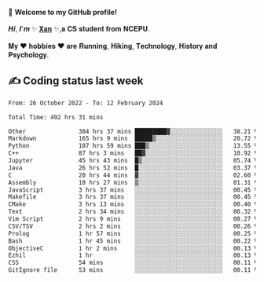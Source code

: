 🎉 **Welcome to my GitHub profile!**</br></br>
𝑯𝒊, 𝑰'𝒎 ✨ [𝐗𝐚𝐧](https://xancoding.cn/) ✨,𝐚 𝐂𝐒 𝐬𝐭𝐮𝐝𝐞𝐧𝐭 𝐟𝐫𝐨𝐦 𝐍𝐂𝐄𝐏𝐔.</br></br>
𝐌𝐲 ❤ 𝐡𝐨𝐛𝐛𝐢𝐞𝐬 ❤ 𝐚𝐫𝐞 𝐑𝐮𝐧𝐧𝐢𝐧𝐠, 𝐇𝐢𝐤𝐢𝐧𝐠, 𝐓𝐞𝐜𝐡𝐧𝐨𝐥𝐨𝐠𝐲, 𝐇𝐢𝐬𝐭𝐨𝐫𝐲 𝐚𝐧𝐝 𝐏𝐬𝐲𝐜𝐡𝐨𝐥𝐨𝐠𝐲.

## ✍️ Coding status last week
<!--START_SECTION:waka-->

```txt
From: 26 October 2022 - To: 12 February 2024

Total Time: 492 hrs 31 mins

Other               304 hrs 37 mins █████████▓░░░░░░░░░░░░░░░   38.21 %
Markdown            165 hrs 9 mins  █████▒░░░░░░░░░░░░░░░░░░░   20.72 %
Python              107 hrs 59 mins ███▒░░░░░░░░░░░░░░░░░░░░░   13.55 %
C++                 87 hrs 3 mins   ██▓░░░░░░░░░░░░░░░░░░░░░░   10.92 %
Jupyter             45 hrs 43 mins  █▒░░░░░░░░░░░░░░░░░░░░░░░   05.74 %
Java                26 hrs 52 mins  █░░░░░░░░░░░░░░░░░░░░░░░░   03.37 %
C                   20 hrs 44 mins  ▓░░░░░░░░░░░░░░░░░░░░░░░░   02.60 %
Assembly            10 hrs 27 mins  ▒░░░░░░░░░░░░░░░░░░░░░░░░   01.31 %
JavaScript          3 hrs 37 mins   ░░░░░░░░░░░░░░░░░░░░░░░░░   00.45 %
Makefile            3 hrs 37 mins   ░░░░░░░░░░░░░░░░░░░░░░░░░   00.45 %
CMake               3 hrs 13 mins   ░░░░░░░░░░░░░░░░░░░░░░░░░   00.40 %
Text                2 hrs 34 mins   ░░░░░░░░░░░░░░░░░░░░░░░░░   00.32 %
Vim Script          2 hrs 9 mins    ░░░░░░░░░░░░░░░░░░░░░░░░░   00.27 %
CSV/TSV             2 hrs 2 mins    ░░░░░░░░░░░░░░░░░░░░░░░░░   00.26 %
Prolog              1 hr 57 mins    ░░░░░░░░░░░░░░░░░░░░░░░░░   00.25 %
Bash                1 hr 45 mins    ░░░░░░░░░░░░░░░░░░░░░░░░░   00.22 %
ObjectiveC          1 hr 2 mins     ░░░░░░░░░░░░░░░░░░░░░░░░░   00.13 %
Ezhil               1 hr            ░░░░░░░░░░░░░░░░░░░░░░░░░   00.13 %
CSS                 54 mins         ░░░░░░░░░░░░░░░░░░░░░░░░░   00.11 %
GitIgnore file      53 mins         ░░░░░░░░░░░░░░░░░░░░░░░░░   00.11 %
```

<!--END_SECTION:waka-->


<!-- ## 📈 My GitHub Stats
<p align="center">
    <img height="137px" src="https://github-readme-stats.vercel.app/api?username=Xancoding&hide_title=true&hide_border=true&show_icons=trueline_height=21&text_color=000&icon_color=000&bg_color=0,ea6161,ffc64d,fffc4d,52fa5a&theme=graywhite" /> 
    <img src="https://github-readme-stats.vercel.app/api/top-langs/?username=Xancoding&hide_title=true&hide_border=true&layout=compact&langs_count=6&text_color=000&icon_color=fff&bg_color=0,52fa5a,4dfcff,c64dff&theme=graywhite" /> 
</p> -->

<!-- ## 🔥 My GitHub activities of last 31 days.
<div align="center"> <img src="https://activity-graph.herokuapp.com/graph?username=XanCoding&theme=xcode" /> </div> -->

<!-- <p align="center"> 
  Visitor count<br/>
  <img src="https://profile-counter.glitch.me/xancoding/count.svg" />
</p> -->
